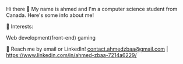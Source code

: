 Hi there 👋
My name is ahmed and I'm a computer science student from Canada. Here's some info about me!


🌱 Interests:

Web development(front-end)
gaming 


💬 Reach me by email or LinkedIn! contact.ahmedzbaa@gmail.com | https://www.linkedin.com/in/ahmed-zbaa-7214a6229/
<!---
Byakkuya/Byakkuya is a ✨ special ✨ repository because its `README.md` (this file) appears on your GitHub profile.
You can click the Preview link to take a look at your changes.
--->
